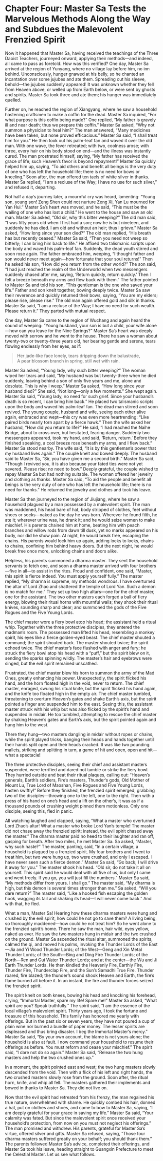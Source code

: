 # Chapter Four: Master Sa Tests the Marvelous Methods Along the Way and Subdues the Malevolent Frenzied Spirit

Now it happened that Master Sa, having received the teachings of the Three Daoist Teachers, journeyed onward, applying their methods—and indeed, all came to pass as foretold. How was this verified? One day, Master Sa arrived at the region of Yunyang, where no village lay before him, no inn behind. Unconsciously, hunger gnawed at his belly, so he chanted an incantation over some jujubes and ate them. Spreading out his sleeve, behold—the jujubes suddenly appeared! It was unknown whether they fell from Heaven above, or welled up from Earth below, or were sent by ghosts and spirits. Master Sa took three and ate them; his hunger was immediately quelled.

Further on, he reached the region of Xiangyang, where he saw a household hastening craftsmen to make a coffin for the dead. Master Sa inquired, “For what purpose is this coffin being made?” One replied, “My father is gravely ill and near death; thus we prepare this coffin.” Master Sa asked, “Why not summon a physician to heal him?” The man answered, “Many medicines have been taken, but none proved efficacious.” Master Sa said, “I shall treat him for you.” He then took out his palm-leaf fan and waved it over the old man. With one wave, the fever retreated; with two, coolness arose; with three, every hair on his body stood on end—and the illness was instantly cured. The man prostrated himself, saying, “My father has received the grace of life; such Heaven’s favor is beyond repayment!” Master Sa quickly helped him up, saying, “To aid others and benefit all beings is the very duty of one who has left the household life; there is no need for bows or kneeling.” Soon after, the man offered ten taels of white silver in thanks. Master Sa replied, “I am a recluse of the Way; I have no use for such silver,” and refused it, departing.

Not half a day’s journey later, a mournful cry was heard, lamenting: “Young son, young son! Zeng Shen could not nurture Zeng Xi, Yan Lu mourned for Yan Hui.” Master Sa’s heart was moved, and he said, “This must be the wailing of one who has lost a child.” He went to the house and saw an old man. Master Sa asked, “Old sir, why this bitter weeping?” The old man said, “I was fifty years old when I first had a son; now he is but nineteen, and suddenly he has died. I am old and without an heir; thus I grieve.” Master Sa asked, “How long since your son died?” The old man replied, “His breath has but recently ceased.” Master Sa said, “Then you need not weep so bitterly; I can bring him back to life.” He affixed two talismanic scripts upon the body and waved his palm-leaf fan. Suddenly, the dead youth stirred and soon rose again. The father embraced him, weeping, “I thought father and son would never meet again—how fortunate that your soul returns!” Then he asked his son, “How did you return from the other world?” The son said, “I had just reached the realm of the Underworld when two messengers suddenly chased after me, saying, ‘Return quickly, return quickly.’ Then I felt a breeze beneath my arms and flew back with them.” The father pointed to Master Sa and told his son, “This gentleman is the one who saved your life.” Father and son knelt together, bowing deeply twice. Master Sa saw their reverence and quickly returned their bows, saying, “You are my elders; please rise, please rise.” The old man again offered gold and silk in thanks. Master Sa said, “I am a recluse of the Way; I have no need for such wealth. Please return it.” They parted with mutual respect.

One day, Master Sa came to the region of Wuchang and again heard the sound of weeping: “Young husband, your son is but a child, your wife alone—how can you leave for the Nine Springs?” Master Sa’s heart was deeply moved with sorrow and he went to the house. There he saw a woman about twenty-two or twenty-three years old, her bearing gentle and serene, tears flowing endlessly from her eyes, as if:

> Her jade-like face lonely, tears dripping down the balustrade,  
> A pear blossom branch in spring, still wet with rain.

Master Sa asked, “Young lady, why such bitter weeping?” The woman wiped her tears and said, “My husband was but twenty-three when he died suddenly, leaving behind a son of only five years and me, alone and desolate. This is why I weep.” Master Sa asked, “How long since your husband died?” She said, “Not long—only a few moments.” She wept again. Master Sa said, “Young lady, no need for such grief. Since your husband’s death is so recent, I can bring him back.” He placed two talismanic scripts upon the body and waved his palm-leaf fan. The dead man stirred and soon revived. The young couple, husband and wife, seeing each other alive again, embraced and wept—this cry was even more heartrending: “Like paired birds nearly torn apart by a fierce hawk.” Then the wife asked her husband, “How did you return to life?” He said, “I had reached the Naihe Bridge, about to cross over, but hesitated, fearing danger. Suddenly two messengers appeared, took my hand, and said, ‘Return, return.’ Before they finished speaking, a cool breeze rose beneath my arms, and I flew back.” Master Sa stood nearby. The wife said, “It is by this gentleman’s power that my husband lives again.” The couple knelt and bowed deeply. The husband said to Master Sa, “Sir, you have given me a second birth.” Master Sa said, “Though I revived you, it is also because your fated ties were not yet severed. Please rise; no need to bow.” Deeply grateful, the couple wished to repay Master Sa but had nothing suitable. The woman offered her jewelry and clothing as thanks. Master Sa said, “To aid the people and benefit all beings is the very duty of one who has left the household life; there is no need for thanks.” He returned the jewelry and clothes and took his leave.

Master Sa then journeyed to the region of Jiujiang, where he saw a household plagued by a man possessed by a malevolent spirit. The man was maddened, his head bare of hat, body stripped of clothes, feet without shoes or socks—naked as the day he was born. Wherever he found filth, he ate it; wherever urine was, he drank it; and he would seize women to make mischief. His parents chained him at home, beating him with peach branches and willow rods from dawn till dusk, yet no marks appeared on his body, nor did he show pain. At night, he would break free, escaping the chains. His parents would lock him up again, adding locks to locks, chains to chains, confining him behind heavy doors. But the next night, he would break free once more, unlocking chains and doors alike.

Helpless, his parents summoned a dharma master. They sent the household servants to fetch one, and soon a dharma master arrived with four brothers—five in all—to assist in the rites. Proud and confident, one said, “Master, this spirit is fierce indeed. You must apply yourself fully.” The master replied, “My dharma is supreme, my methods wondrous. I have overturned the altar of Lord Zhao and shattered the temple of Lord Yan. Such a demon is no match for me.” They set up two high altars—one for the chief master, one for the assistant. The two other masters each forged a ball of fiery energy, blowing their ritual horns with mournful wails; they shook their ritual knives, sounding sharp and clear; and summoned the gods of the Five Rogues and the Five Young Lords.

The chief master wore a fiery bowl atop his head; the assistant held a ritual whip. Together with the three protective disciples, they entered the madman’s room. The possessed man lifted his head, resembling a monkey spirit, his eyes like a fierce golden-eyed beast. The chief master shouted a command; the spirit shouted back. The master shouted twice; the spirit echoed twice. The chief master’s face flushed with anger and fury; he struck the fiery bowl atop his head with a “puff,” but the spirit blew on it, sending the sparks spinning wildly. The master’s hair and eyebrows were singed, but the evil spirit remained unscathed.

Frustrated, the chief master blew his horn to summon the army of the Mad Ones, greatly enhancing his power. Unexpectedly, the spirit flicked his hand, and the horn floated high in the void, never to return. The chief master, enraged, swung his ritual knife, but the spirit flicked his hand again, and the knife too floated high in the empty air. The chief master tumbled, threatening to overturn Heaven’s gates and shake Earth’s axis, but the spirit pointed a finger and suspended him to the east. Seeing this, the assistant master struck with his whip but was also flicked by the spirit’s hand and suspended in midair. He too tumbled, attempting to rescue the chief master by shaking Heaven’s gates and Earth’s axis, but the spirit pointed again and hung him to the west.

There they hung—two masters dangling in midair without ropes or chains, while the spirit played tricks, banging their heads and hands together until their hands split open and their heads cracked. It was like two pounding mallets, striking and splitting in turn, a game of hit and open, open and hit—what a spectacle!

The three protective disciples, seeing their chief and assistant masters suspended, were terrified and dared not tumble or strike the fiery bowl. They hurried outside and beat their ritual plaques, calling out: “Heaven’s generals, Earth’s soldiers, Fire’s masters, Thunder’s gods, Old Mother of Mount Lu, True Lord of Maoshan, Five Rogues and Five Young Lords, hasten swiftly!” Before they finished, the frenzied spirit emerged, grabbing two of the disciples—throwing one to the left, one to the right. Then with a press of his hand on one’s head and a lift on the other’s, it was as if a thousand pounds of crushing weight pinned them motionless. Only one disciple, seeing this, fled in panic.

All watching laughed and clapped, saying, “What a master who overturned Lord Zhao’s altar! What a master who broke Lord Yan’s temple! The master did not chase away the frenzied spirit; instead, the evil spirit chased away the master.” The dharma master paid no heed to their laughter and ran off, gasping for breath. After two miles, he met Master Sa. Sa asked, “Master, why such haste?” The master, panting, said, “In a certain village, a household is plagued by a frenzied spirit. My four brothers and I went to treat him, but two were hung up, two were crushed, and only I escaped. I have never seen such a fierce demon.” Master Sa said, “Go back; I will drive it away for you.” The master shook his head. “Old sir, do not take it all on yourself. This spirit said he would deal with all five of us, but only I came and went freely. If you go, you will just fill the numbers.” Master Sa said, “My methods differ from yours. I shall go.” The master said, “My dharma is high, but this demon is several times stronger than me.” Sa asked, “Will you dare return?” The master said, “Like a hooked fish escaping the golden hook, wagging its tail and shaking its head—I will never come back.” And with that, he fled.

What a man, Master Sa! Hearing how these dharma masters were hung and crushed by the evil spirit, how could he not go to save them? A living being, so thoroughly maddened—how could he not treat him? So he went alone to the frenzied spirit’s home. There he saw the man, hair wild, eyes yellow, naked as ever. He saw the two masters hung in midair and the two crushed on the ground. Master Sa ascended the ritual altar, summoned the spirits, calmed the qi, and moved his palms, invoking the Thunder Lords of the East—Jia and Yi Wood Thunder Lords; of the West—Geng and Xin Metal Thunder Lords; of the South—Bing and Ding Fire Thunder Lords; of the North—Ren and Gui Water Thunder Lords; and at the center—the Wu and Ji Earth Thunder Lords. He then kindled the Heavenly Fire, Earthly Fire, Thunder Fire, Thunderclap Fire, and the Sun’s Samadhi True Fire. Thunder roared, fire blazed; the thunder’s sound shook Heaven and Earth, the fire’s flame burned all before it. In an instant, the fire and thunder forces seized the frenzied spirit.

The spirit knelt on both knees, bowing his head and knocking his forehead, crying, “Immortal Master, spare my life! Spare me!” Master Sa asked, “What spirit are you? Speak truthfully.” The spirit said, “I am the essence of the local village’s malevolent spirit. Thirty years ago, I took the fortune and treasure of this household. This family has honored me yearly with offerings. But in the past six or seven years, they have not poured a cup of plain wine nor burned a bundle of paper money. The lesser spirits are displeased and thus bring disaster. I beg the Immortal Master’s mercy.” Master Sa said, “By your own account, the blame is not yours alone; the household is also at fault. I now command your household to resume their offerings as before. You must reform and cease your mischief.” The spirit said, “I dare not do so again.” Master Sa said, “Release the two hung masters and help the two crushed ones up.”

In a moment, the spirit pointed east and west; the two hung masters slowly descended from the void. Then with a flick of his left and right hands, the two crushed masters slowly rose from the ground. Soon after, the ritual horn, knife, and whip all fell. The masters gathered their implements and bowed in thanks to Master Sa. They did not live on.

Now that the evil spirit had retreated from his frenzy, the man regained his true nature, overwhelmed with shame. He quickly combed his hair, donned a hat, put on clothes and shoes, and came to bow to Master Sa, saying, “I am deeply grateful for your grace in saving my life.” Master Sa said, “Your calamity was fated. But since the malevolent spirit once received your household’s protection, from now on you must not neglect his offerings.” The man promised and withdrew. His parents, grateful for Master Sa’s virtue, offered silver and gifts. Master Sa refused, saying, “Those four dharma masters suffered greatly on your behalf; you should thank them.” The parents followed Master Sa’s advice, completed their offerings, and Master Sa took his leave, heading straight to Guangxin Prefecture to meet the Celestial Master. Let us see what follows.